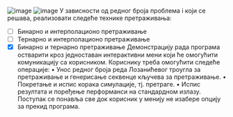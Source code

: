 ![image](https://github.com/user-attachments/assets/9e5f3d71-a67c-467f-b3ca-f26bc9e75dcb)
![image](https://github.com/user-attachments/assets/612c235a-460a-4965-b09a-3a2426684ac5)
У зависности од редног броја проблема i који се решава, реализовати следеће технике
претраживања:
- [ ] Бинарно и интерполационо претраживање
- [ ] Тернарно и интерполационо претраживање
- [x] Бинарно и тернарно претраживање 
Демонстрацију рада програма остварити кроз једноставан интерактивни мени који ће
омогућити комуникацију са корисником. Кориснику треба омогућити следеће операције:
•  Унос редног броја реда Лозанићевог троугла за претраживање и
генерисање секвенце кључева за претраживање.
•  Покретање и испис корака симулације, тј. претраге.
•  Испис резултата и поређење перформанси на стандардном излазу.
Поступак се понавља све док корисник у менију не изабере опцију за прекид програма.
